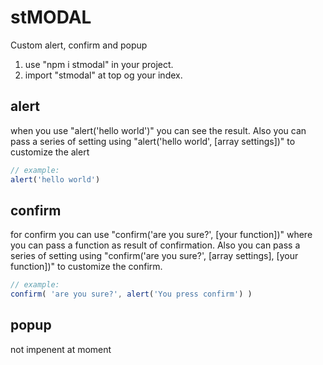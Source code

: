 # stMODAL

 Custom alert, confirm and popup

 1) use "npm i stmodal" in your project.
 2) import "stmodal" at top og your index.

## alert

 when you use "alert('hello world')" you can see the result.
 Also you can pass a series of setting using "alert('hello world', [array settings])" to customize the alert

```js
// example:
alert('hello world')
```

## confirm

 for confirm you can use "confirm('are you sure?', [your function])" where you can pass a function as result of confirmation.
 Also you can pass a series of setting using "confirm('are you sure?', [array settings], [your function])" to customize the confirm.

```js
// example:
confirm( 'are you sure?', alert('You press confirm') )
```

## popup

 not impenent at moment
